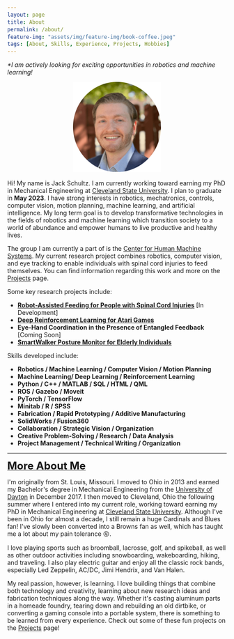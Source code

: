 ```yaml
---
layout: page
title: About
permalink: /about/
feature-img: "assets/img/feature-img/book-coffee.jpeg"
tags: [About, Skills, Experience, Projects, Hobbies]
---
```


<p>
    <em>*I am actively looking for exciting opportunities in robotics and machine learning!</em>
</p>

<p align="center">
    <img src="../assets/img/headshot-circle.png" width="40%" />
</p>

<p>
    Hi! My name is Jack Schultz. I am currently working toward earning my PhD in Mechanical Engineering at 
    <a href="https://www.csuohio.edu/" target="_blank">Cleveland State University</a>. I plan to graduate in <strong>May 2023</strong>. 
    I have strong interests in robotics, mechatronics, controls, computer vision, motion planning, machine learning, and artificial intelligence. My long term 
    goal is to develop transformative technologies in the fields of robotics and machine learning which transition society 
    to a world of abundance and empower humans to live productive and healthy lives.
</p> 
    
<p>
    The group I am currently a part of is the <a href="http://chms.csuohio.edu/" target="_blank">Center for Human Machine Systems</a>.  
    My current research project combines robotics, computer vision, and eye tracking 
    to enable individuals with spinal cord injuries to feed themselves. You can find information regarding this work and 
    more on the <a href="https://jschultz299.github.io/portfolio/">Projects</a> page.
</p>

<p>
    Some key research projects include:
</p>
<ul>
  <li><strong><a href="https://jschultz299.github.io/portfolio/raf">Robot-Assisted Feeding for People with Spinal Cord Injuries</a></strong> [In Development]</li>
  <li><strong><a href="https://jschultz299.github.io/portfolio/rl">Deep Reinforcement Learning for Atari Games</a></strong></li>
  <li><strong>Eye-Hand Coordination in the Presence of Entangled Feedback</strong> [Coming Soon]</li>
  <li><strong><a href="https://jschultz299.github.io/portfolio/walker">SmartWalker Posture Monitor for Elderly Individuals</a></strong></li>
</ul>

<p>Skills developed include:</p>
<ul>
  <li><strong>Robotics / Machine Learning / Computer Vision / Motion Planning</strong></li>
  <li><strong>Machine Learning/ Deep Learning / Reinforcement Learning</strong></li>
  <li><strong>Python / C++ / MATLAB / SQL / HTML / QML</strong></li>
  <li><strong>ROS / Gazebo / Moveit</strong></li>
  <li><strong>PyTorch / TensorFlow</strong></li>
  <li><strong>Minitab / R / SPSS</strong></li>
  <li><strong>Fabrication / Rapid Prototyping / Additive Manufacturing</strong></li>
  <li><strong>SolidWorks / Fusion360</strong></li>
  <li><strong>Collaboration / Strategic Vision / Organization</strong></li>
  <li><strong>Creative Problem-Solving / Research / Data Analysis</strong></li>
  <li><strong>Project Management / Technical Writing / Organization</strong></li>
</ul>

<hr/>

<p>
    <strong><u><font size="+2">More About Me</font></u></strong>
</p>

<p>
    I'm originally from St. Louis, Missouri.
    I moved to Ohio in 2013 and earned my Bachelor's degree in Mechanical Engineering from the <a href="https://udayton.edu/" target="_blank">University of Dayton</a> in December 2017. I then moved to Cleveland, Ohio the following summer where I entered into my current role, 
    working toward earning my PhD in Mechanical Engineering at <a href="https://www.csuohio.edu/" target="_blank">Cleveland State University</a>. Although I've been in Ohio 
    for almost a decade, I still remain a huge Cardinals and Blues fan! I've slowly been converted into a Browns 
    fan as well, which has taught me a lot about my pain tolerance <font face="Segoe UI Symbol">&#128541;</font>.
</p>

<p>
    I love playing sports such as broomball, lacrosse, golf, and spikeball, as well as other outdoor 
    activities including snowboarding, wakeboarding, hiking, and traveling. I also play electric guitar and enjoy 
    all the classic rock bands, especially Led Zeppelin, AC/DC, Jimi Hendrix, and Van Halen.
</p>

<p> 
    My real passion, however, is learning. I love building things that combine both technology and creativity, learning 
    about new research ideas and fabrication techniques along the way. Whether it's casting aluminum 
    parts in a homeade foundry, tearing down and rebuilding an old dirtbike, or converting a gaming console into a 
    portable system, there is something to be learned from every experience. Check out some of these fun projects on the 
    <a href="http://jschultz299.github.io/portfolio/">Projects</a> page!
</p>
